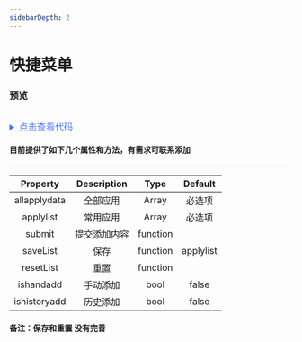 ```yaml
---
sidebarDepth: 2
---
```


# 快捷菜单

### 预览

###

<ClientOnly>
<menu-config-demo/>
</ClientOnly>

<details style="margin-top: 32px;">
 <summary style=" outline: none;color: #4975fc;font-size: 16px">点击查看代码</summary>

```html
<frd-menu-config
  :allapplydata="allapplydata"
  :applylist="applylist"
  @submit="submit"
></frd-menu-config>

<script>
  export default {
    data() {
      return {
        applylist: [
          {
            linkUrl: "",
            iconUrl:
              "https://img12.360buyimg.com/imagetools/jfs/t1/138869/12/6000/2918/5f3e4b08Ee707725c/9c7cbd305a9fd8da.png",
            name: "block1",
          },
          {
            linkUrl: "",
            iconUrl:
              "https://img12.360buyimg.com/imagetools/jfs/t1/138869/12/6000/2918/5f3e4b08Ee707725c/9c7cbd305a9fd8da.png",
            name: "block2",
          },
          {
            linkUrl: "",
            iconUrl:
              "https://img12.360buyimg.com/imagetools/jfs/t1/138869/12/6000/2918/5f3e4b08Ee707725c/9c7cbd305a9fd8da.png",
            name: "block3",
          },
        ],
        allapplydata: [
          {
            linkUrl: "",
            iconUrl:
              "https://img12.360buyimg.com/imagetools/jfs/t1/138869/12/6000/2918/5f3e4b08Ee707725c/9c7cbd305a9fd8da.png",
            name: "block4",
          },
          {
            linkUrl: "",
            iconUrl:
              "https://img12.360buyimg.com/imagetools/jfs/t1/138869/12/6000/2918/5f3e4b08Ee707725c/9c7cbd305a9fd8da.png",
            name: "block5",
          },
          {
            linkUrl: "",
            iconUrl:
              "https://img12.360buyimg.com/imagetools/jfs/t1/138869/12/6000/2918/5f3e4b08Ee707725c/9c7cbd305a9fd8da.png",
            name: "block6",
          },
        ],
      };
    },
  };
</script>
```

</details>

#### 目前提供了如下几个属性和方法，有需求可联系添加

---

|   Property   | Description  |   Type   |  Default  |
| :----------: | :----------: | :------: | :-------: |
| allapplydata |   全部应用   |  Array   |  必选项   |
|  applylist   |   常用应用   |  Array   |  必选项   |
|    submit    | 提交添加内容 | function |           |
|   saveList   |     保存     | function | applylist |
|  resetList   |     重置     | function |           |
|  ishandadd   |   手动添加   |   bool   |   false   |
| ishistoryadd |   历史添加   |   bool   |   false   |


#### 备注：保存和重置 没有完善